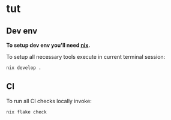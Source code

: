 # tut

## Dev env

**To setup dev env you'll need [nix](https://zero-to-nix.com/concepts/nix-installer).**

To setup all necessary tools execute in current terminal session:

```sh
nix develop .
```

## CI

To run all CI checks locally invoke:

```sh
nix flake check
```
